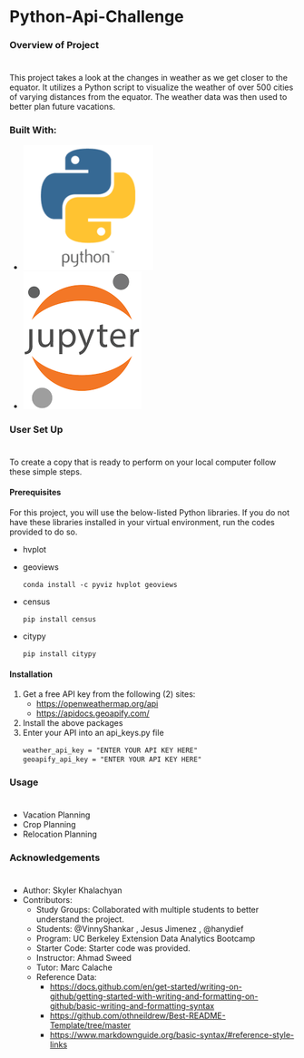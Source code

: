 # Python-Api-Challenge

### Overview of Project
#
This project takes a look at the changes in weather as we get closer to the equator. It utilizes a Python script to visualize the weather of over 500 cities of varying distances from the equator. The weather data was then used to better plan future vacations.   

### Built With:
* [![Python Logo](Images/python_logo.png "python logo")](https://www.python.org/)
* [![Jupyter Logo](Images/Jupyter_logo.png "Jupyter logo")](https://jupyter.org/)

### User Set Up
#
To create a copy that is ready to perform on your local computer follow these simple steps.

#### Prerequisites
For this project, you will use the below-listed Python libraries. If you do not have these libraries installed in your virtual environment, run the codes provided to do so. 
* hvplot
* geoviews

  ```
  conda install -c pyviz hvplot geoviews
  ```

* census
  ```
  pip install census
  ```

* citypy

  ```
  pip install citypy
  ```

  
#### Installation
1. Get a free API key from the following (2) sites:
    -   https://openweathermap.org/api
    -   https://apidocs.geoapify.com/
2. Install the above packages
3. Enter your API into an api_keys.py file
   ```
   weather_api_key = "ENTER YOUR API KEY HERE"
   geoapify_api_key = "ENTER YOUR API KEY HERE"

### Usage
# 
* Vacation Planning      
* Crop Planning
* Relocation Planning

### Acknowledgements
#
* Author: Skyler Khalachyan
* Contributors:
     - Study Groups: Collaborated with multiple students to better understand the project.
     - Students: @VinnyShankar , Jesus Jimenez , @hanydief
     - Program: UC Berkeley Extension Data Analytics Bootcamp 
     - Starter Code: Starter code was provided. 
     - Instructor: Ahmad Sweed 
     - Tutor: Marc Calache 
     - Reference Data:
       - 	https://docs.github.com/en/get-started/writing-on-github/getting-started-with-writing-and-formatting-on-github/basic-writing-and-formatting-syntax
       - 	https://github.com/othneildrew/Best-README-Template/tree/master
       - 	https://www.markdownguide.org/basic-syntax/#reference-style-links
         








